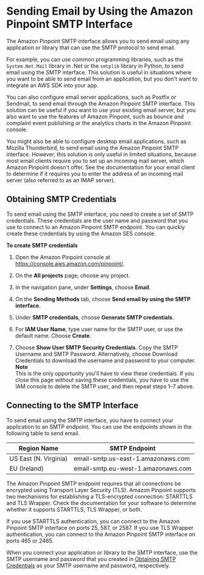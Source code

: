 # Sending Email by Using the Amazon Pinpoint SMTP Interface<a name="channels-email-send-smtp"></a>

The Amazon Pinpoint SMTP interface allows you to send email using any application or library that can use the SMTP protocol to send email\.

For example, you can use common programming libraries, such as the `System.Net.Mail` library in \.Net or the `smtplib` library in Python, to send email using the SMTP interface\. This solution is useful in situations where you want to be able to send email from an application, but you don't want to integrate an AWS SDK into your app\.

You can also configure email server applications, such as Postfix or Sendmail, to send email through the Amazon Pinpoint SMTP interface\. This solution can be useful if you want to use your existing email server, but you also want to use the features of Amazon Pinpoint, such as bounce and complaint event publishing or the analytics charts in the Amazon Pinpoint console\.

You might also be able to configure desktop email applications, such as Mozilla Thunderbird, to send email using the Amazon Pinpoint SMTP interface\. However, this solution is only useful in limited situations, because most email clients require you to set up an incoming mail server, which Amazon Pinpoint doesn't offer\. See the documentation for your email client to determine if it requires you to enter the address of an incoming mail server \(also referred to as an IMAP server\)\.

## Obtaining SMTP Credentials<a name="channels-email-send-smtp-credentials"></a>

To send email using the SMTP interface, you need to create a set of SMTP credentials\. These credentials are the user name and password that you use to connect to an Amazon Pinpoint SMTP endpoint\. You can quickly create these credentials by using the Amazon SES console\.

**To create SMTP credentials**

1. Open the Amazon Pinpoint console at [https://console\.aws\.amazon\.com/pinpoint/](https://console.aws.amazon.com/pinpoint/)\.

1. On the **All projects** page, choose any project\.

1. In the navigation pane, under **Settings**, choose **Email**\.

1. On the **Sending Methods** tab, choose **Send email by using the SMTP interface**\.

1. Under **SMTP credentials**, choose **Generate SMTP credentials**\.

1. For **IAM User Name**, type user name for the SMTP user, or use the default name\. Choose **Create**\.

1. Choose **Show User SMTP Security Credentials**\. Copy the SMTP Username and SMTP Password\. Alternatively, choose Download Credentials to download the username and password to your computer\.
**Note**  
This is the only opportunity you'll have to view these credentials\. If you close this page without saving these credentials, you have to use the IAM console to delete the SMTP user, and then repeat steps 1–7 above\.

## Connecting to the SMTP Interface<a name="channels-email-send-smtp-endpoints"></a>

To send email using the SMTP interface, you have to connect your application to an SMTP endpoint\. You can use the endpoints shown in the following table to send email\.


| Region Name | SMTP Endpoint | 
| --- | --- | 
| US East \(N\. Virginia\) | email\-smtp\.us\-east\-1\.amazonaws\.com | 
| EU \(Ireland\) | email\-smtp\.eu\-west\-1\.amazonaws\.com | 

The Amazon Pinpoint SMTP endpoint requires that all connections be encrypted using Transport Layer Security \(TLS\)\. Amazon Pinpoint supports two mechanisms for establishing a TLS\-encrypted connection: STARTTLS and TLS Wrapper\. Check the documentation for your software to determine whether it supports STARTTLS, TLS Wrapper, or both\.

If you use STARTTLS authentication, you can connect to the Amazon Pinpoint SMTP interface on ports 25, 587, or 2587\. If you use TLS Wrapper authentication, you can connect to the Amazon Pinpoint SMTP interface on ports 465 or 2465\.

When you connect your application or library to the SMTP interface, use the SMTP username and password that you created in [Obtaining SMTP Credentials](#channels-email-send-smtp-credentials) as your SMTP username and password, respectively\.